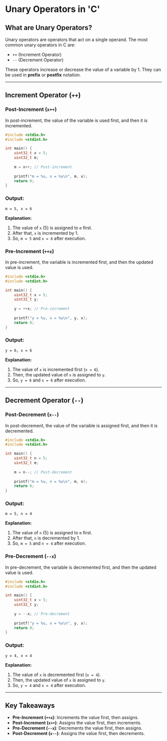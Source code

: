 # Unary Operators in 'C'

## What are Unary Operators?
Unary operators are operators that act on a single operand. The most common unary operators in C are:

- `++` (Increment Operator)
- `--` (Decrement Operator)

These operators increase or decrease the value of a variable by 1. They can be used in **prefix** or **postfix** notation.

---

## Increment Operator (`++`)

### Post-Increment (`x++`)
In post-increment, the value of the variable is used first, and then it is incremented.

```c
#include <stdio.h>
#include <stdint.h>

int main() {
    uint32_t x = 5;
    uint32_t m;
    
    m = x++; // Post-increment
    
    printf("m = %u, x = %u\n", m, x);
    return 0;
}
```
### Output:
```
m = 5, x = 6
```
**Explanation:**
1. The value of `x` (5) is assigned to `m` first.
2. After that, `x` is incremented by 1.
3. So, `m = 5` and `x = 6` after execution.

### Pre-Increment (`++x`)
In pre-increment, the variable is incremented first, and then the updated value is used.

```c
#include <stdio.h>
#include <stdint.h>

int main() {
    uint32_t x = 5;
    uint32_t y;
    
    y = ++x; // Pre-increment
    
    printf("y = %u, x = %u\n", y, x);
    return 0;
}
```
### Output:
```
y = 6, x = 6
```
**Explanation:**
1. The value of `x` is incremented first (`x = 6`).
2. Then, the updated value of `x` is assigned to `y`.
3. So, `y = 6` and `x = 6` after execution.

---

## Decrement Operator (`--`)

### Post-Decrement (`x--`)
In post-decrement, the value of the variable is assigned first, and then it is decremented.

```c
#include <stdio.h>
#include <stdint.h>

int main() {
    uint32_t n = 5;
    uint32_t m;
    
    m = n--; // Post-decrement
    
    printf("m = %u, n = %u\n", m, n);
    return 0;
}
```
### Output:
```
m = 5, n = 4
```
**Explanation:**
1. The value of `n` (5) is assigned to `m` first.
2. After that, `n` is decremented by 1.
3. So, `m = 5` and `n = 4` after execution.

### Pre-Decrement (`--x`)
In pre-decrement, the variable is decremented first, and then the updated value is used.

```c
#include <stdio.h>
#include <stdint.h>

int main() {
    uint32_t x = 5;
    uint32_t y;
    
    y = --x; // Pre-decrement
    
    printf("y = %u, x = %u\n", y, x);
    return 0;
}
```
### Output:
```
y = 4, x = 4
```
**Explanation:**
1. The value of `x` is decremented first (`x = 4`).
2. Then, the updated value of `x` is assigned to `y`.
3. So, `y = 4` and `x = 4` after execution.

---

## Key Takeaways
- **Pre-Increment (`++x`)**: Increments the value first, then assigns.
- **Post-Increment (`x++`)**: Assigns the value first, then increments.
- **Pre-Decrement (`--x`)**: Decrements the value first, then assigns.
- **Post-Decrement (`x--`)**: Assigns the value first, then decrements.

